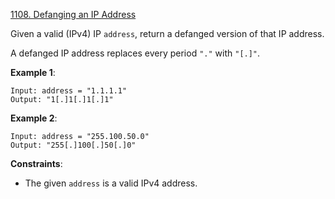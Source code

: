 [1108. Defanging an IP Address](https://leetcode.com/problems/defanging-an-ip-address/)

Given a valid (IPv4) IP `address`, return a defanged version of that IP address.

A defanged IP address replaces every period `"."` with `"[.]"`.

**Example 1**:
```
Input: address = "1.1.1.1"
Output: "1[.]1[.]1[.]1"
```

**Example 2**:
```
Input: address = "255.100.50.0"
Output: "255[.]100[.]50[.]0"
```

**Constraints**:
* The given `address` is a valid IPv4 address.